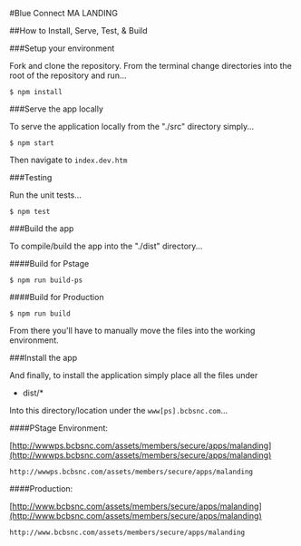 #Blue Connect MA LANDING

##How to Install, Serve, Test, &amp; Build

###Setup your environment

Fork and clone the repository. From the terminal change directories into the root of the repository and run...

```
$ npm install
```

###Serve the app locally

To serve the application locally from the "./src" directory simply...

```
$ npm start
```

Then navigate to ```index.dev.htm```

###Testing

Run the unit tests...

```
$ npm test
```

###Build the app

To compile/build the app into the "./dist" directory... 

####Build for Pstage

```
$ npm run build-ps
```

####Build for Production

```
$ npm run build
```

From there you'll have to manually move the files into the working environment.


###Install the app

And finally, to install the application simply place all the files under

- dist/*

Into this directory/location under the ```www[ps].bcbsnc.com```...

####PStage Environment:

[http://wwwps.bcbsnc.com/assets/members/secure/apps/malanding](http://wwwps.bcbsnc.com/assets/members/secure/apps/malanding)

```
http://wwwps.bcbsnc.com/assets/members/secure/apps/malanding
```

####Production:

[http://www.bcbsnc.com/assets/members/secure/apps/malanding](http://www.bcbsnc.com/assets/members/secure/apps/malanding)

```
http://www.bcbsnc.com/assets/members/secure/apps/malanding
```